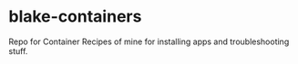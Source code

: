 # blake-containers
Repo for Container Recipes of mine for installing apps and troubleshooting stuff.
